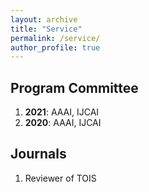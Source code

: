 ```yaml
---
layout: archive
title: "Service"
permalink: /service/
author_profile: true
---
```



## Program Committee

1. **2021**: AAAI, IJCAI
2. **2020**: AAAI, IJCAI

## Journals

1. Reviewer of TOIS

